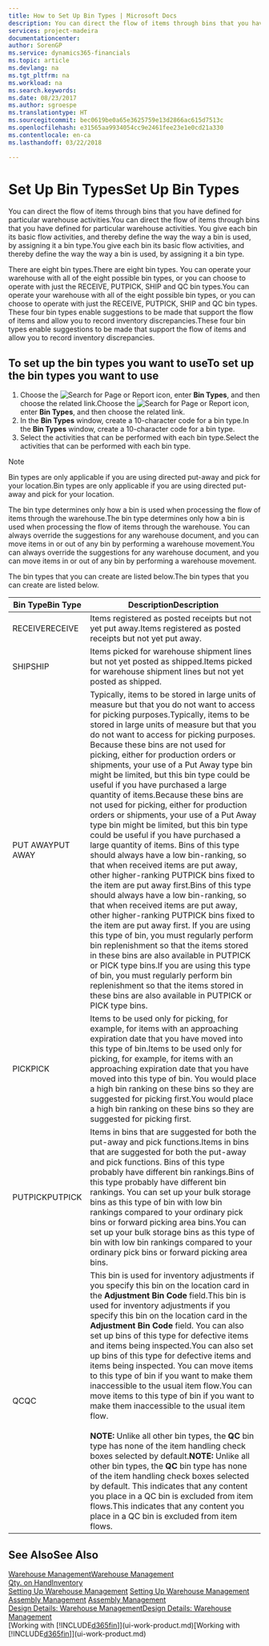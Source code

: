 ```yaml
---
title: How to Set Up Bin Types | Microsoft Docs
description: You can direct the flow of items through bins that you have defined for particular warehouse activities. You give each bin its basic flow activities, and thereby define the way the way a bin is used, by assigning it a bin type.
services: project-madeira
documentationcenter: 
author: SorenGP
ms.service: dynamics365-financials
ms.topic: article
ms.devlang: na
ms.tgt_pltfrm: na
ms.workload: na
ms.search.keywords: 
ms.date: 08/23/2017
ms.author: sgroespe
ms.translationtype: HT
ms.sourcegitcommit: bec0619be0a65e3625759e13d2866ac615d7513c
ms.openlocfilehash: e31565aa9934054cc9e2461fee23e1e0cd21a330
ms.contentlocale: en-ca
ms.lasthandoff: 03/22/2018

---
```

# <a name="set-up-bin-types"></a><span data-ttu-id="8e8be-104">Set Up Bin Types</span><span class="sxs-lookup"><span data-stu-id="8e8be-104">Set Up Bin Types</span></span>
<span data-ttu-id="8e8be-105">You can direct the flow of items through bins that you have defined for particular warehouse activities.</span><span class="sxs-lookup"><span data-stu-id="8e8be-105">You can direct the flow of items through bins that you have defined for particular warehouse activities.</span></span> <span data-ttu-id="8e8be-106">You give each bin its basic flow activities, and thereby define the way the way a bin is used, by assigning it a bin type.</span><span class="sxs-lookup"><span data-stu-id="8e8be-106">You give each bin its basic flow activities, and thereby define the way the way a bin is used, by assigning it a bin type.</span></span>  

<span data-ttu-id="8e8be-107">There are eight bin types.</span><span class="sxs-lookup"><span data-stu-id="8e8be-107">There are eight bin types.</span></span> <span data-ttu-id="8e8be-108">You can operate your warehouse with all of the eight possible bin types, or you can choose to operate with just the RECEIVE, PUTPICK, SHIP and QC bin types.</span><span class="sxs-lookup"><span data-stu-id="8e8be-108">You can operate your warehouse with all of the eight possible bin types, or you can choose to operate with just the RECEIVE, PUTPICK, SHIP and QC bin types.</span></span> <span data-ttu-id="8e8be-109">These four bin types enable suggestions to be made that support the flow of items and allow you to record inventory discrepancies.</span><span class="sxs-lookup"><span data-stu-id="8e8be-109">These four bin types enable suggestions to be made that support the flow of items and allow you to record inventory discrepancies.</span></span>  

## <a name="to-set-up-the-bin-types-you-want-to-use"></a><span data-ttu-id="8e8be-110">To set up the bin types you want to use</span><span class="sxs-lookup"><span data-stu-id="8e8be-110">To set up the bin types you want to use</span></span>  
1.  <span data-ttu-id="8e8be-111">Choose the ![Search for Page or Report](media/ui-search/search_small.png "Search for Page or Report icon") icon, enter **Bin Types**, and then choose the related link.</span><span class="sxs-lookup"><span data-stu-id="8e8be-111">Choose the ![Search for Page or Report](media/ui-search/search_small.png "Search for Page or Report icon") icon, enter **Bin Types**, and then choose the related link.</span></span>  
2.  <span data-ttu-id="8e8be-112">In the **Bin Types** window, create a 10-character code for a bin type.</span><span class="sxs-lookup"><span data-stu-id="8e8be-112">In the **Bin Types** window, create a 10-character code for a bin type.</span></span>  
3.  <span data-ttu-id="8e8be-113">Select the activities that can be performed with each bin type.</span><span class="sxs-lookup"><span data-stu-id="8e8be-113">Select the activities that can be performed with each bin type.</span></span>  

> [!NOTE]  
>  <span data-ttu-id="8e8be-114">Bin types are only applicable if you are using directed put-away and pick for your location.</span><span class="sxs-lookup"><span data-stu-id="8e8be-114">Bin types are only applicable if you are using directed put-away and pick for your location.</span></span>  

<span data-ttu-id="8e8be-115">The bin type determines only how a bin is used when processing the flow of items through the warehouse.</span><span class="sxs-lookup"><span data-stu-id="8e8be-115">The bin type determines only how a bin is used when processing the flow of items through the warehouse.</span></span> <span data-ttu-id="8e8be-116">You can always override the suggestions for any warehouse document, and you can move items in or out of any bin by performing a warehouse movement.</span><span class="sxs-lookup"><span data-stu-id="8e8be-116">You can always override the suggestions for any warehouse document, and you can move items in or out of any bin by performing a warehouse movement.</span></span>  

<span data-ttu-id="8e8be-117">The bin types that you can create are listed below.</span><span class="sxs-lookup"><span data-stu-id="8e8be-117">The bin types that you can create are listed below.</span></span>  

|<span data-ttu-id="8e8be-118">Bin Type</span><span class="sxs-lookup"><span data-stu-id="8e8be-118">Bin Type</span></span>|<span data-ttu-id="8e8be-119">Description</span><span class="sxs-lookup"><span data-stu-id="8e8be-119">Description</span></span>|  
|------------------|---------------------------------------|  
|<span data-ttu-id="8e8be-120">RECEIVE</span><span class="sxs-lookup"><span data-stu-id="8e8be-120">RECEIVE</span></span>|<span data-ttu-id="8e8be-121">Items registered as posted receipts but not yet put away.</span><span class="sxs-lookup"><span data-stu-id="8e8be-121">Items registered as posted receipts but not yet put away.</span></span>|  
|<span data-ttu-id="8e8be-122">SHIP</span><span class="sxs-lookup"><span data-stu-id="8e8be-122">SHIP</span></span>|<span data-ttu-id="8e8be-123">Items picked for warehouse shipment lines but not yet posted as shipped.</span><span class="sxs-lookup"><span data-stu-id="8e8be-123">Items picked for warehouse shipment lines but not yet posted as shipped.</span></span>|  
|<span data-ttu-id="8e8be-124">PUT AWAY</span><span class="sxs-lookup"><span data-stu-id="8e8be-124">PUT AWAY</span></span>|<span data-ttu-id="8e8be-125">Typically, items to be stored in large units of measure but that you do not want to access for picking purposes.</span><span class="sxs-lookup"><span data-stu-id="8e8be-125">Typically, items to be stored in large units of measure but that you do not want to access for picking purposes.</span></span> <span data-ttu-id="8e8be-126">Because these bins are not used for picking, either for production orders or shipments, your use of a Put Away type bin might be limited, but this bin type could be useful if you have purchased a large quantity of items.</span><span class="sxs-lookup"><span data-stu-id="8e8be-126">Because these bins are not used for picking, either for production orders or shipments, your use of a Put Away type bin might be limited, but this bin type could be useful if you have purchased a large quantity of items.</span></span> <span data-ttu-id="8e8be-127">Bins of this type should always have a low bin-ranking, so that when received items are put away, other higher-ranking PUTPICK bins fixed to the item are put away first.</span><span class="sxs-lookup"><span data-stu-id="8e8be-127">Bins of this type should always have a low bin-ranking, so that when received items are put away, other higher-ranking PUTPICK bins fixed to the item are put away first.</span></span> <span data-ttu-id="8e8be-128">If you are using this type of bin, you must regularly perform bin replenishment so that the items stored in these bins are also available in PUTPICK or PICK type bins.</span><span class="sxs-lookup"><span data-stu-id="8e8be-128">If you are using this type of bin, you must regularly perform bin replenishment so that the items stored in these bins are also available in PUTPICK or PICK type bins.</span></span>|  
|<span data-ttu-id="8e8be-129">PICK</span><span class="sxs-lookup"><span data-stu-id="8e8be-129">PICK</span></span>|<span data-ttu-id="8e8be-130">Items to be used only for picking, for example, for items with an approaching expiration date that you have moved into this type of bin.</span><span class="sxs-lookup"><span data-stu-id="8e8be-130">Items to be used only for picking, for example, for items with an approaching expiration date that you have moved into this type of bin.</span></span> <span data-ttu-id="8e8be-131">You would place a high bin ranking on these bins so they are suggested for picking first.</span><span class="sxs-lookup"><span data-stu-id="8e8be-131">You would place a high bin ranking on these bins so they are suggested for picking first.</span></span>|  
|<span data-ttu-id="8e8be-132">PUTPICK</span><span class="sxs-lookup"><span data-stu-id="8e8be-132">PUTPICK</span></span>|<span data-ttu-id="8e8be-133">Items in bins that are suggested for both the put-away and pick functions.</span><span class="sxs-lookup"><span data-stu-id="8e8be-133">Items in bins that are suggested for both the put-away and pick functions.</span></span> <span data-ttu-id="8e8be-134">Bins of this type probably have different bin rankings.</span><span class="sxs-lookup"><span data-stu-id="8e8be-134">Bins of this type probably have different bin rankings.</span></span> <span data-ttu-id="8e8be-135">You can set up your bulk storage bins as this type of bin with low bin rankings compared to your ordinary pick bins or forward picking area bins.</span><span class="sxs-lookup"><span data-stu-id="8e8be-135">You can set up your bulk storage bins as this type of bin with low bin rankings compared to your ordinary pick bins or forward picking area bins.</span></span>|  
|<span data-ttu-id="8e8be-136">QC</span><span class="sxs-lookup"><span data-stu-id="8e8be-136">QC</span></span>|<span data-ttu-id="8e8be-137">This bin is used for inventory adjustments if you specify this bin on the location card in the **Adjustment Bin Code** field.</span><span class="sxs-lookup"><span data-stu-id="8e8be-137">This bin is used for inventory adjustments if you specify this bin on the location card in the **Adjustment Bin Code** field.</span></span> <span data-ttu-id="8e8be-138">You can also set up bins of this type for defective items and items being inspected.</span><span class="sxs-lookup"><span data-stu-id="8e8be-138">You can also set up bins of this type for defective items and items being inspected.</span></span> <span data-ttu-id="8e8be-139">You can move items to this type of bin if you want to make them inaccessible to the usual item flow.</span><span class="sxs-lookup"><span data-stu-id="8e8be-139">You can move items to this type of bin if you want to make them inaccessible to the usual item flow.</span></span><br /><br /> <span data-ttu-id="8e8be-140">**NOTE:** Unlike all other bin types, the **QC** bin type has none of the item handling check boxes selected by default.</span><span class="sxs-lookup"><span data-stu-id="8e8be-140">**NOTE:** Unlike all other bin types, the **QC** bin type has none of the item handling check boxes selected by default.</span></span> <span data-ttu-id="8e8be-141">This indicates that any content you place in a QC bin is excluded from item flows.</span><span class="sxs-lookup"><span data-stu-id="8e8be-141">This indicates that any content you place in a QC bin is excluded from item flows.</span></span>|  

## <a name="see-also"></a><span data-ttu-id="8e8be-142">See Also</span><span class="sxs-lookup"><span data-stu-id="8e8be-142">See Also</span></span>
[<span data-ttu-id="8e8be-143">Warehouse Management</span><span class="sxs-lookup"><span data-stu-id="8e8be-143">Warehouse Management</span></span>](warehouse-manage-warehouse.md)  
[<span data-ttu-id="8e8be-144">Qty. on Hand</span><span class="sxs-lookup"><span data-stu-id="8e8be-144">Inventory</span></span>](inventory-manage-inventory.md)  
<span data-ttu-id="8e8be-145">[Setting Up Warehouse Management](warehouse-setup-warehouse.md)   </span><span class="sxs-lookup"><span data-stu-id="8e8be-145">[Setting Up Warehouse Management](warehouse-setup-warehouse.md)   </span></span>  
<span data-ttu-id="8e8be-146">[Assembly Management](assembly-assemble-items.md)  </span><span class="sxs-lookup"><span data-stu-id="8e8be-146">[Assembly Management](assembly-assemble-items.md)  </span></span>  
[<span data-ttu-id="8e8be-147">Design Details: Warehouse Management</span><span class="sxs-lookup"><span data-stu-id="8e8be-147">Design Details: Warehouse Management</span></span>](design-details-warehouse-management.md)  
<span data-ttu-id="8e8be-148">[Working with [!INCLUDE[d365fin](includes/d365fin_md.md)]](ui-work-product.md)</span><span class="sxs-lookup"><span data-stu-id="8e8be-148">[Working with [!INCLUDE[d365fin](includes/d365fin_md.md)]](ui-work-product.md)</span></span>

